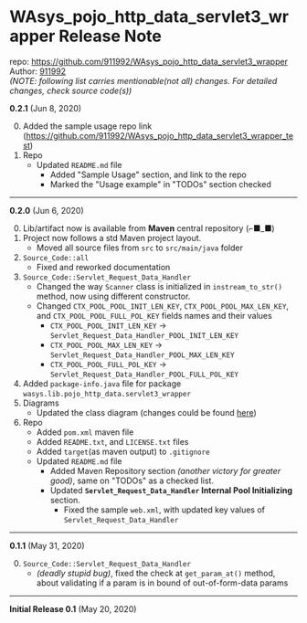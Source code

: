 # WAsys_pojo_http_data_servlet3_wrapper Release Note

repo: https://github.com/911992/WAsys_pojo_http_data_servlet3_wrapper  
Author: [911992](https://github.com/911992)  
*(NOTE: following list carries mentionable(not all) changes. For detailed changes, check source code(s))*  

**0.2.1** (Jun 8, 2020)

0. Added the sample usage repo link (https://github.com/911992/WAsys_pojo_http_data_servlet3_wrapper_test)
1. Repo
    * Updated `README.md` file
        * Added "Sample Usage" section, and link to the repo
        * Marked the "Usage example" in "TODOs" section checked

<hr/>

**0.2.0** (Jun 6, 2020)

0. Lib/artifact now is available from **Maven** central repository (⌐■_■)
1. Project now follows a std Maven project layout.
    * Moved all source files from `src` to `src/main/java` folder
2. `Source_Code::all`
    * Fixed and reworked documentation
3. `Source_Code::Servlet_Request_Data_Handler`
    * Changed the way `Scanner` class is initialized in `instream_to_str()` method, now using different constructor.
    * Changed `CTX_POOL_POOL_INIT_LEN_KEY`, `CTX_POOL_POOL_MAX_LEN_KEY`, and `CTX_POOL_POOL_FULL_POL_KEY` fields names and their values
        * `CTX_POOL_POOL_INIT_LEN_KEY` -> `Servlet_Request_Data_Handler_POOL_INIT_LEN_KEY`
        * `CTX_POOL_POOL_MAX_LEN_KEY` -> `Servlet_Request_Data_Handler_POOL_MAX_LEN_KEY`
        * `CTX_POOL_POOL_FULL_POL_KEY` -> `Servlet_Request_Data_Handler_POOL_FULL_POL_KEY`
4. Added `package-info.java` file for package `wasys.lib.pojo_http_data.servlet3_wrapper`
5. Diagrams
    * Updated the class diagram (changes could be found [here](./_docs/diagram/class_diagram_release_note.md))
6. Repo
    * Added `pom.xml` maven file
    * Added `README.txt`, and `LICENSE.txt` files
    * Added `target`(as maven output) to `.gitignore`
    * Updated `README.md` file
        * Added Maven Repository section *(another victory for greater good)*, same on "TODOs" as a checked list.
        * Updated **`Servlet_Request_Data_Handler` Internal Pool Initializing** section.
            * Fixed the sample `web.xml`, with updated key values of `Servlet_Request_Data_Handler`

<hr/>

**0.1.1** (May 31, 2020)

0. `Source_Code::Servlet_Request_Data_Handler`
    * *(deadly stupid bug)*, fixed the check at `get_param_at()` method, about validating if a param is in bound of out-of-form-data params

<hr/>

**Initial Release 0.1** (May 20, 2020)